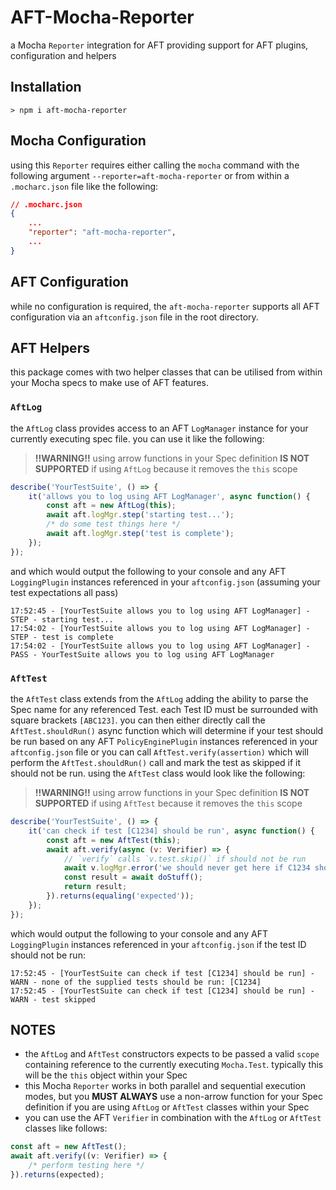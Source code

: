 # AFT-Mocha-Reporter
a Mocha `Reporter` integration for AFT providing support for AFT plugins, configuration and helpers

## Installation
`> npm i aft-mocha-reporter`

## Mocha Configuration
using this `Reporter` requires either calling the `mocha` command with the following argument `--reporter=aft-mocha-reporter` or from within a `.mocharc.json` file like the following: 
```json
// .mocharc.json
{
    ...
    "reporter": "aft-mocha-reporter",
    ...
}
```

## AFT Configuration
while no configuration is required, the `aft-mocha-reporter` supports all AFT configuration via an `aftconfig.json` file in the root directory.

## AFT Helpers
this package comes with two helper classes that can be utilised from within your Mocha specs to make use of AFT features.

### `AftLog`
the `AftLog` class provides access to an AFT `LogManager` instance for your currently executing spec file. you can use it like the following:
> **!!WARNING!!** using arrow functions in your Spec definition **IS NOT SUPPORTED** if using `AftLog` because it removes the `this` scope
```javascript
describe('YourTestSuite', () => {
    it('allows you to log using AFT LogManager', async function() {
        const aft = new AftLog(this);
        await aft.logMgr.step('starting test...');
        /* do some test things here */
        await aft.logMgr.step('test is complete');
    });
});
```
and which would output the following to your console and any AFT `LoggingPlugin` instances referenced in your `aftconfig.json` (assuming your test expectations all pass)
```text
17:52:45 - [YourTestSuite allows you to log using AFT LogManager] - STEP - starting test...
17:54:02 - [YourTestSuite allows you to log using AFT LogManager] - STEP - test is complete
17:54:02 - [YourTestSuite allows you to log using AFT LogManager] - PASS - YourTestSuite allows you to log using AFT LogManager
```

### `AftTest`
the `AftTest` class extends from the `AftLog` adding the ability to parse the Spec name for any referenced Test. each Test ID must be surrounded with square brackets `[ABC123]`. you can then either directly call the `AftTest.shouldRun()` async function which will determine if your test should be run based on any AFT `PolicyEnginePlugin` instances referenced in your `aftconfig.json` file or you can call `AftTest.verify(assertion)` which will perform the `AftTest.shouldRun()` call and mark the test as skipped if it should not be run. using the `AftTest` class would look like the following:
> **!!WARNING!!** using arrow functions in your Spec definition **IS NOT SUPPORTED** if using `AftTest` because it removes the `this` scope
```javascript
describe('YourTestSuite', () => {
    it('can check if test [C1234] should be run', async function() {
        const aft = new AftTest(this);
        await aft.verify(async (v: Verifier) => {
            // `verify` calls `v.test.skip()` if should not be run
            await v.logMgr.error('we should never get here if C1234 should not be run');
            const result = await doStuff();
            return result;
        }).returns(equaling('expected'));
    });
});
```
which would output the following to your console and any AFT `LoggingPlugin` instances referenced in your `aftconfig.json` if the test ID should not be run:
```text
17:52:45 - [YourTestSuite can check if test [C1234] should be run] - WARN - none of the supplied tests should be run: [C1234]
17:52:45 - [YourTestSuite can check if test [C1234] should be run] - WARN - test skipped
```

## NOTES
- the `AftLog` and `AftTest` constructors expects to be passed a valid `scope` containing reference to the currently executing `Mocha.Test`. typically this will be the `this` object within your Spec
- this Mocha `Reporter` works in both parallel and sequential execution modes, but you **MUST ALWAYS** use a non-arrow function for your Spec definition if you are using `AftLog` or `AftTest` classes within your Spec
- you can use the AFT `Verifier` in combination with the `AftLog` or `AftTest` classes like follows:
```javascript
const aft = new AftTest();
await aft.verify((v: Verifier) => {
    /* perform testing here */
}).returns(expected);
```